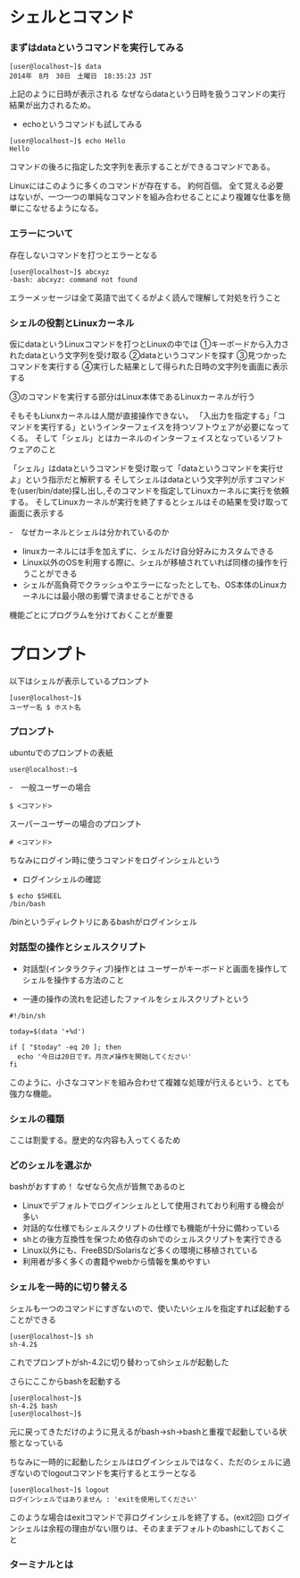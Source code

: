 # シェルとコマンド

### まずはdataというコマンドを実行してみる
```
[user@localhost~]$ data
2014年　8月　30日　土曜日　18:35:23 JST
```
上記のように日時が表示される
なぜならdataという日時を扱うコマンドの実行結果が出力されるため。

- echoというコマンドも試してみる
```
[user@localhost~]$ echo Hello
Hello
```
コマンドの後ろに指定した文字列を表示することができるコマンドである。

Linuxにはこのように多くのコマンドが存在する。
約何百個。
全て覚える必要はないが、一つ一つの単純なコマンドを組み合わせることにより複雑な仕事を簡単にこなせるようになる。

### エラーについて
存在しないコマンドを打つとエラーとなる

```
[user@localhost~]$ abcxyz
-bash: abcxyz: command not found
```
エラーメッセージは全て英語で出てくるがよく読んで理解して対処を行うこと

### シェルの役割とLinuxカーネル

仮にdataというLinuxコマンドを打つとLinuxの中では
①キーボードから入力されたdataという文字列を受け取る
②dataというコマンドを探す
③見つかったコマンドを実行する
④実行した結果として得られた日時の文字列を画面に表示する

③のコマンドを実行する部分はLinux本体であるLinuxカーネルが行う

そもそもLiunxカーネルは人間が直接操作できない。
「入出力を指定する」「コマンドを実行する」というインターフェイスを持つソフトウェアが必要になってくる。
そして「シェル」とはカーネルのインターフェイスとなっているソフトウェアのこと

「シェル」はdataというコマンドを受け取って「dataというコマンドを実行せよ」という指示だと解釈する
そしてシェルはdataという文字列が示すコマンドを(user/bin/date)探し出し,そのコマンドを指定してLinuxカーネルに実行を依頼する。
そしてLinuxカーネルが実行を終了するとシェルはその結果を受け取って画面に表示する

-　なぜカーネルとシェルは分かれているのか
- linuxカーネルには手を加えずに、シェルだけ自分好みにカスタムできる
- Linux以外のOSを利用する際に、シェルが移植されていれば同様の操作を行うことができる
- シェルが高負荷でクラッシュやエラーになったとしても、OS本体のLinuxカーネルには最小限の影響で済ませることができる

機能ごとにプログラムを分けておくことが重要

# プロンプト

以下はシェルが表示しているプロンプト
```
[user@localhost~]$
ユーザー名 $ ホスト名
```

### プロンプト

ubuntuでのプロンプトの表紙
```
user@localhost:~$
```

-　一般ユーザーの場合

```
$ <コマンド>

```

スーパーユーザーの場合のプロンプト
```
# <コマンド>
```

ちなみにログイン時に使うコマンドをログインシェルという
- ログインシェルの確認
```
$ echo $SHEEL
/bin/bash
```
/binというディレクトリにあるbashがログインシェル

### 対話型の操作とシェルスクリプト

- 対話型(インタラクティブ)操作とは
ユーザーがキーボードと画面を操作してシェルを操作する方法のこと

- 一連の操作の流れを記述したファイルをシェルスクリプトという
```
#!/bin/sh

today=$(data '+%d')

if [ "$today" -eq 20 ]; then
  echo '今日は20日です。月次〆操作を開始してください'
fi
```

このように、小さなコマンドを組み合わせて複雑な処理が行えるという、とても強力な機能。


### シェルの種類

ここは割愛する。歴史的な内容も入ってくるため

### どのシェルを選ぶか

bashがおすすめ！
なぜなら欠点が皆無であるのと
- Linuxでデフォルトでログインシェルとして使用されており利用する機会が多い
- 対話的な仕様でもシェルスクリプトの仕様でも機能が十分に備わっている
- shとの後方互換性を保つため依存のshでのシェルスクリプトを実行できる
- Linux以外にも、FreeBSD/Solarisなど多くの環境に移植されている
- 利用者が多く多くの書籍やwebから情報を集めやすい

### シェルを一時的に切り替える

シェルも一つのコマンドにすぎないので、使いたいシェルを指定すれば起動することができる

```
[user@localhost~]$ sh
sh-4.2$
```
これでプロンプトがsh-4.2に切り替わってshシェルが起動した

さらにここからbashを起動する

```
[user@localhost~]$
sh-4.2$ bash
[user@localhost~]$
```
元に戻ってきただけのように見えるがbash→sh→bashと重複で起動している状態となっている

ちなみに一時的に起動したシェルはログインシェルではなく、ただのシェルに過ぎないのでlogoutコマンドを実行するとエラーとなる

```
[user@localhost~]$ logout
ログインシェルではありません : 'exitを使用してください'
```

このような場合はexitコマンドで非ログインシェルを終了する。(exit2回)
ログインシェルは余程の理由がない限りは、そのままデフォルトのbashにしておくこと

### ターミナルとは
